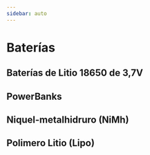 ```yaml
---
sidebar: auto
---
```

# Baterías

## Baterías de Litio 18650 de 3,7V

## PowerBanks

## Niquel-metalhidruro (NiMh)

## Polimero Litio (Lipo)